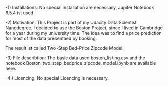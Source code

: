 -1) Installations:
     No special installation are necessary, Jupiter Notebook 6.5.4 ist used.

-2) Motivation:
  This Project is part of my Udacity Data Scientist Nanodegree. I decided to use the Boston Project, since I lived in Cambridge for a year during my university time.
  The idea was to find a price prediction for most of the data presentaed by booking. 

  The result ist called Two-Step Bed-Price Zipcode Model.
  
-3) File describtion:
      The basic data used boston_listing.csv and the notebook Boston_two_step_bedprice_zipcode_model.ipynb are available here.

-4 ) Licencing:
    No special Licencing is necessary.


  

<!---
emmerich66/emmerich66 is a ✨ special ✨ repository because its `README.md` (this file) appears on your GitHub profile.
You can click the Preview link to take a look at your changes.
--->
